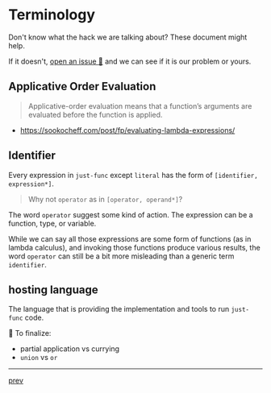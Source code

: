 # Terminology

Don't know what the hack we are talking about?
These document might help.

If it doesn't, [open an issue 🎫](https://github.com/justland/just-func/issues) and we can see if it is our problem or yours.

## Applicative Order Evaluation

> Applicative-order evaluation means that a function’s arguments are evaluated before the function is applied.

- <https://sookocheff.com/post/fp/evaluating-lambda-expressions/>

## Identifier

Every expression in `just-func` except `literal` has the form of `[identifier, expression*]`.

> Why not `operator` as in `[operator, operand*]`?

The word `operator` suggest some kind of action.
The expression can be a function, type, or variable.

While we can say all those expressions are some form of functions (as in lambda calculus),
and invoking those functions produce various results,
the word `operator` can still be a bit more misleading than a generic term `identifier`.

## hosting language

The language that is providing the implementation and tools to run `just-func` code.

🚧 To finalize:

- partial application vs currying
- `union` vs `or`

---

[prev](./interop-specification.md)
